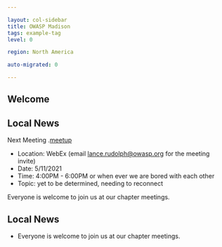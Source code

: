 ```yaml
---

layout: col-sidebar
title: OWASP Madison
tags: example-tag
level: 0

region: North America

auto-migrated: 0

---
```

## Welcome


## Local News
Next Meeting
 .[meetup](www.meetup.com/owasp-madison)
- Location: WebEx (email lance.rudolph@owasp.org for the meeting invite)
- Date: 5/11/2021
- Time: 4:00PM - 6:00PM or when ever we are bored with each other 
- Topic: yet to be determined, needing to reconnect

Everyone is welcome to join us at our chapter meetings.



## Local News
- Everyone is welcome to join us at our chapter meetings.
